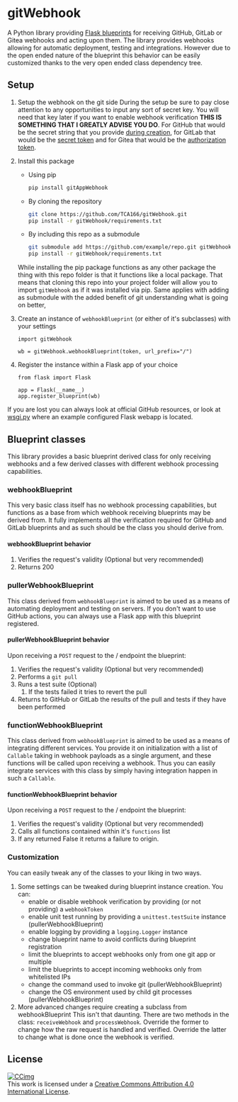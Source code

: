 # gitWebhook

A Python library providing [Flask blueprints](https://flask.palletsprojects.com/en/3.0.x/blueprints/) for receiving GitHub, GitLab or Gitea webhooks and acting upon them.
The library provides webhooks allowing for automatic deployment, testing and integrations.
However due to the open ended nature of the blueprint this behavior can be easily customized thanks to the very open ended class dependency tree.

## Setup

1. Setup the webhook on the git side
   During the setup be sure to pay close attention to any opportunities to input any sort of secret key.
   You will need that key later if you want to enable webhook verification **THIS IS SOMETHING THAT I GREATLY ADVISE YOU DO**.
   For GitHub that would be the secret string that you provide [during creation](https://docs.github.com/en/webhooks/using-webhooks/creating-webhooks#creating-a-repository-webhook), for GitLab that would be the [secret token](https://docs.gitlab.com/ee/user/project/integrations/webhooks.html#validate-payloads-by-using-a-secret-token) and for Gitea that would be the [authorization token](https://docs.gitea.com/usage/webhooks#authorization-header).
2. Install this package
    - Using pip

        ```sh
        pip install gitAppWebhook
        ```

    - By cloning the repository

        ```sh
        git clone https://github.com/TCA166/gitWebhook.git
        pip install -r gitWebhook/requirements.txt
        ```

    - By including this repo as a submodule

        ```sh
        git submodule add https://github.com/example/repo.git gitWebhook
        pip install -r gitWebhook/requirements.txt
        ```

    While installing the pip package functions as any other package the thing with this repo folder is that it functions like a local package.
    That means that cloning this repo into your project folder will allow you to import ```gitWebhook``` as if it was installed via pip.
    Same applies with adding as submodule with the added benefit of git understanding what is going on better,

3. Create an instance of ```webhookBlueprint``` (or either of it's subclasses) with your settings

    ```python3
    import gitWebhook

    wb = gitWebhook.webhookBlueprint(token, url_prefix="/")
    ```

4. Register the instance within a Flask app of your choice

    ```python3
    from flask import Flask

    app = Flask(__name__)
    app.register_blueprint(wb)
    ```

If you are lost you can always look at official GitHub resources, or look at [wsgi.py](./wsgi.py) where an example configured Flask webapp is located.

## Blueprint classes

This library provides a basic blueprint derived class for only receiving webhooks and a few derived classes with different webhook processing capabilities.

### webhookBlueprint

This very basic class itself has no webhook processing capabilities, but functions as a base from which webhook receiving blueprints may be derived from.
It fully implements all the verification required for GitHub and GitLab blueprints and as such should be the class you should derive from.

#### webhookBlueprint behavior

1. Verifies the request's validity (Optional but very recommended)
2. Returns 200

### pullerWebhookBlueprint

This class derived from ```webhookBlueprint``` is aimed to be used as a means of automating deployment and testing on servers.
If you don't want to use GitHub actions, you can always use a Flask app with this blueprint registered.

#### pullerWebhookBlueprint behavior

Upon receiving a ```POST``` request to the / endpoint the blueprint:

1. Verifies the request's validity (Optional but very recommended)
2. Performs a ```git pull```
3. Runs a test suite (Optional)
    1. If the tests failed it tries to revert the pull
4. Returns to GitHub or GitLab the results of the pull and tests if they have been performed

### functionWebhookBlueprint

This class derived from ```webhookBlueprint``` is aimed to be used as a means of integrating different services.
You provide it on initialization with a list of ```Callable``` taking in webhook payloads as a single argument, and these functions will be called upon receiving a webhook.
Thus you can easily integrate services with this class by simply having integration happen in such a ```Callable```.

#### functionWebhookBlueprint behavior

Upon receiving a ```POST``` request to the / endpoint the blueprint:

1. Verifies the request's validity (Optional but very recommended)
2. Calls all functions contained within it's ```functions``` list
3. If any returned False it returns a failure to origin.

### Customization

You can easily tweak any of the classes to your liking in two ways.

1. Some settings can be tweaked during blueprint instance creation.
    You can:
    - enable or disable webhook verification by providing (or not providing) a ```webhookToken```
    - enable unit test running by providing a ```unittest.testSuite``` instance (pullerWebhookBlueprint)
    - enable logging by providing a ```logging.Logger``` instance
    - change blueprint name to avoid conflicts during blueprint registration
    - limit the blueprints to accept webhooks only from one git app or multiple
    - limit the blueprints to accept incoming webhooks only from whitelisted IPs
    - change the command used to invoke git (pullerWebhookBlueprint)
    - change the OS environment used by child git processes (pullerWebhookBlueprint)
2. More advanced changes require creating a subclass from webhookBlueprint
    This isn't that daunting.
    There are two methods in the class: ```receiveWebhook``` and ```processWebhook```.
    Override the former to change how the raw request is handled and verified.
    Override the latter to change what is done once the webhook is verified.

## License

[![CCimg](https://i.creativecommons.org/l/by/4.0/88x31.png)](http://creativecommons.org/licenses/by/4.0/)  
This work is licensed under a [Creative Commons Attribution 4.0 International License](http://creativecommons.org/licenses/by/4.0/).  
